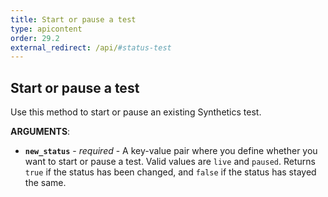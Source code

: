 ```yaml
---
title: Start or pause a test
type: apicontent
order: 29.2
external_redirect: /api/#status-test
---
```


## Start or pause a test

Use this method to start or pause an existing Synthetics test.


**ARGUMENTS**:


*   **`new_status`** - _required_ - A key-value pair where you define whether you want to start or pause a test. Valid values are `live` and `paused`. Returns `true` if the status has been changed, and `false` if the status has stayed the same.
